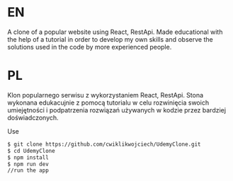 # EN
A clone of a popular website using React, RestApi. Made educational with the help of a tutorial in order to develop my own skills and observe the solutions used in the code by more experienced people.

# PL
Klon popularnego serwisu z wykorzystaniem React, RestApi. Stona wykonana edukacujnie z pomocą tutorialu w celu rozwinięcia swoich umiejętności i podpatrzenia rozwiązań używanych w kodzie przez bardziej doświadczonych.

Use

```bash
$ git clone https://github.com/cwiklikwojciech/UdemyClone.git
$ cd UdemyClone
$ npm install
$ npm run dev
//run the app
```
